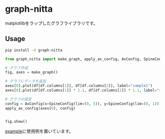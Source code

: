 # graph-nitta

matplotlibをラップしたグラフライブラリです。

## Usage

```sh
pip install -U graph-nitta
```

```py
from graph_nitta import make_graph, apply_ax_config, AxConfig, SpineConfig

# グラフ作成
fig, axes = make_graph()

# グラフにデータを追加
axes[0].plot(df[df.columns[1]], df[df.columns[2]], label="sample1")
axes[0].plot(df[df.columns[1]] * 1.1, df[df.columns[2]] * 1.1, label="sample2")

# グラフの設定
config = AxConfig(x=SpineConfig(lim=(0, 5)), y=SpineConfig(lim=(0, 1)))
apply_ax_config(axes[0], config)


fig.show()
```

[example](https://github.com/nitta-lab-polymer/graph-nitta/tree/main/example)に使用例を置いています。
